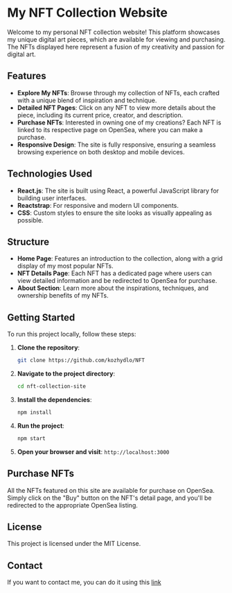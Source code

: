 # My NFT Collection Website

Welcome to my personal NFT collection website! This platform showcases my unique digital art pieces, which are available for viewing and purchasing. The NFTs displayed here represent a fusion of my creativity and passion for digital art.

## Features

- **Explore My NFTs**: Browse through my collection of NFTs, each crafted with a unique blend of inspiration and technique.
- **Detailed NFT Pages**: Click on any NFT to view more details about the piece, including its current price, creator, and description.
- **Purchase NFTs**: Interested in owning one of my creations? Each NFT is linked to its respective page on OpenSea, where you can make a purchase.
- **Responsive Design**: The site is fully responsive, ensuring a seamless browsing experience on both desktop and mobile devices.

## Technologies Used

- **React.js**: The site is built using React, a powerful JavaScript library for building user interfaces.
- **Reactstrap**: For responsive and modern UI components.
- **CSS**: Custom styles to ensure the site looks as visually appealing as possible.

## Structure

- **Home Page**: Features an introduction to the collection, along with a grid display of my most popular NFTs.
- **NFT Details Page**: Each NFT has a dedicated page where users can view detailed information and be redirected to OpenSea for purchase.
- **About Section**: Learn more about the inspirations, techniques, and ownership benefits of my NFTs.

## Getting Started

To run this project locally, follow these steps:

1. **Clone the repository**:
   ```bash
   git clone https://github.com/kozhydlo/NFT
   ```

2. **Navigate to the project directory**:
   ```bash
   cd nft-collection-site
   ```
3. **Install the dependencies**:
   ```bash
   npm install
   ```
4. **Run the project**:
   ```bash
   npm start
   ```
4. **Open your browser and visit**:
   `http://localhost:3000`

## Purchase NFTs
All the NFTs featured on this site are available for purchase on OpenSea. Simply click on the "Buy" button on the NFT's detail page, and you'll be redirected to the appropriate OpenSea listing.

## License
This project is licensed under the MIT License.

## Contact
If you want to contact me, you can do it using this [link](https://kozhydlomark-portfolio.vercel.app/)

